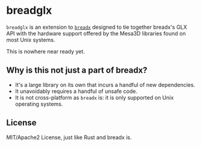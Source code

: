 # breadglx

`breadglx` is an extension to [`breadx`](https://crates.io/crates/breadx) designed to tie together breadx's GLX API with the hardware support offered by the Mesa3D libraries found on most Unix systems.

This is nowhere near ready yet.

## Why is this not just a part of breadx?

* It's a large library on its own that incurs a handful of new dependencies.
* It unavoidably requires a handful of unsafe code.
* It is not cross-platform as `breadx` is: it is only supported on Unix operating systems.

## License

MIT/Apache2 License, just like Rust and breadx is.
